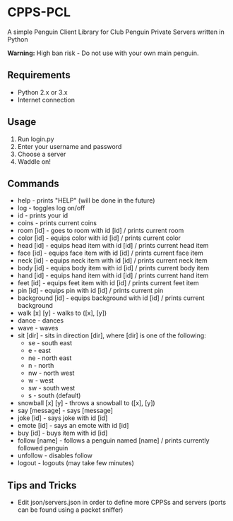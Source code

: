 # CPPS-PCL
A simple Penguin Client Library for Club Penguin Private Servers written in Python

**Warning:** High ban risk - Do not use with your own main penguin.

## Requirements
- Python 2.x or 3.x
- Internet connection

## Usage
1. Run login.py
2. Enter your username and password
3. Choose a server
4. Waddle on!

## Commands
- help - prints "HELP" (will be done in the future)
- log - toggles log on/off
- id - prints your id
- coins - prints current coins
- room [id] - goes to room with id [id] / prints current room
- color [id] - equips color with id [id] / prints current color
- head [id] - equips head item with id [id] / prints current head item
- face [id] - equips face item with id [id] / prints current face item
- neck [id] - equips neck item with id [id] / prints current neck item
- body [id] - equips body item with id [id] / prints current body item
- hand [id] - equips hand item with id [id] / prints current hand item
- feet [id] - equips feet item with id [id] / prints current feet item
- pin [id] - equips pin with id [id] / prints current pin
- background [id] - equips background with id [id] / prints current background
- walk [x] [y] - walks to ([x], [y])
- dance - dances
- wave - waves
- sit [dir] - sits in direction [dir], where [dir] is one of the following:
  - se - south east
  - e - east
  - ne - north east
  - n - north
  - nw - north west
  - w - west
  - sw - south west
  - s - south (default)
- snowball [x] [y] - throws a snowball to ([x], [y])
- say [message] - says [message]
- joke [id] - says joke with id [id]
- emote [id] - says an emote with id [id]
- buy [id] - buys item with id [id]
- follow [name] - follows a penguin named [name] / prints currently followed penguin
- unfollow - disables follow
- logout - logouts (may take few minutes)

## Tips and Tricks
- Edit json/servers.json in order to define more CPPSs and servers (ports can be found using a packet sniffer)
